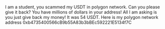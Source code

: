 I am a student, you scammed my USDT in polygon network. Can you please give it back? You have millions of dollars in your address! All I am asking is you just give back my money! It was 54 USDT. Here is my polygon network address 0xb4735400566cB9b55A83b3bBEc592221E5134f7C
